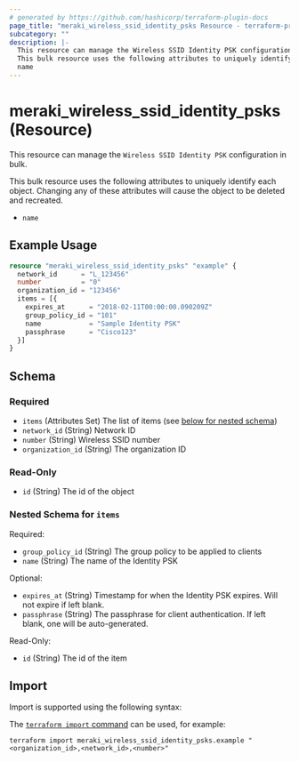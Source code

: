 ```yaml
---
# generated by https://github.com/hashicorp/terraform-plugin-docs
page_title: "meraki_wireless_ssid_identity_psks Resource - terraform-provider-meraki"
subcategory: ""
description: |-
  This resource can manage the Wireless SSID Identity PSK configuration in bulk.
  This bulk resource uses the following attributes to uniquely identify each object. Changing any of these attributes will cause the object to be deleted and recreated.
  name
---
```


# meraki_wireless_ssid_identity_psks (Resource)

This resource can manage the `Wireless SSID Identity PSK` configuration in bulk.

This bulk resource uses the following attributes to uniquely identify each object. Changing any of these attributes will cause the object to be deleted and recreated.
- `name`

## Example Usage

```terraform
resource "meraki_wireless_ssid_identity_psks" "example" {
  network_id      = "L_123456"
  number          = "0"
  organization_id = "123456"
  items = [{
    expires_at      = "2018-02-11T00:00:00.090209Z"
    group_policy_id = "101"
    name            = "Sample Identity PSK"
    passphrase      = "Cisco123"
  }]
}
```

<!-- schema generated by tfplugindocs -->
## Schema

### Required

- `items` (Attributes Set) The list of items (see [below for nested schema](#nestedatt--items))
- `network_id` (String) Network ID
- `number` (String) Wireless SSID number
- `organization_id` (String) The organization ID

### Read-Only

- `id` (String) The id of the object

<a id="nestedatt--items"></a>
### Nested Schema for `items`

Required:

- `group_policy_id` (String) The group policy to be applied to clients
- `name` (String) The name of the Identity PSK

Optional:

- `expires_at` (String) Timestamp for when the Identity PSK expires. Will not expire if left blank.
- `passphrase` (String) The passphrase for client authentication. If left blank, one will be auto-generated.

Read-Only:

- `id` (String) The id of the item

## Import

Import is supported using the following syntax:

The [`terraform import` command](https://developer.hashicorp.com/terraform/cli/commands/import) can be used, for example:

```shell
terraform import meraki_wireless_ssid_identity_psks.example "<organization_id>,<network_id>,<number>"
```

